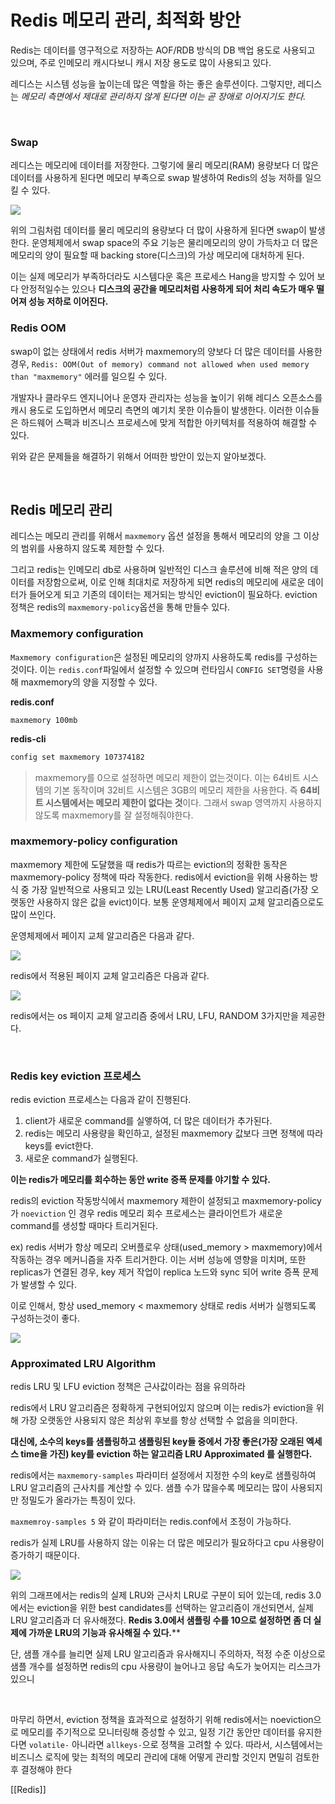 # Redis 메모리 관리, 최적화 방안

Redis는 데이터를 영구적으로 저장하는 AOF/RDB 방식의 DB 백업 용도로 사용되고 있으며, 주로 인메모리 캐시다보니 캐시 저장 용도로 많이 사용되고 있다.

레디스는 시스템 성능을 높이는데 많은 역할을 하는 좋은 솔루션이다. 그렇지만, 레디스는 *메모리 측면에서  제대로 관리하지 않게 된다면 이는 곧 장애로 이어지기도 한다.*

<br>

### Swap

레디스는 메모리에 데이터를 저장한다. 그렇기에 물리 메모리(RAM) 용량보다 더 많은 데이터를 사용하게 된다면 메모리 부족으로 swap 발생하여 Redis의 성능 저하를 일으킬 수 있다.

![](https://s-core.co.kr/wp-content/uploads/2023/03/51_2.jpg)

위의 그림처럼 데이터를 물리 메모리의 용량보다 더 많이 사용하게 된다면 swap이 발생한다. 운영체제에서 swap space의 주요 기능은 물리메모리의 양이 가득차고 더 많은 메모리의 양이 필요할 때 backing store(디스크)의 가상 메모리에 대처하게 된다.

이는 실제 메모리가 부족하더라도 시스템다운 혹은 프로세스 Hang을 방지할 수 있어 보다 안정적일수는 있으나 **디스크의 공간을 메모리처럼 사용하게 되어 처리 속도가 매우 떨어져 성능 저하로 이어진다.**

### Redis OOM

swap이 없는 상태에서 redis 서버가 maxmemory의 양보다 더 많은 데이터를 사용한 경우, `Redis: OOM(Out of memory) command not allowed when used memory than "maxmemory"` 에러를 일으킬 수 있다.

개발자나 클라우드 엔지니어나 운영자 관리자는 성능을 높이기 위해 레디스 오픈소스를 캐시 용도로 도입하면서 메모리 측면의 예기치 못한 이슈들이 발생한다. 이러한 이슈들은 하드웨어 스팩과 비즈니스 프로세스에 맞게 적합한 아키텍처를 적용하여 해결할 수 있다.

위와 같은 문제들을 해결하기 위해서 어떠한 방안이 있는지 알아보겠다.

<br>

## Redis 메모리 관리

레디스는 메모리 관리를 위해서 `maxmemory`  옵션 설정을 통해서 메모리의 양을 그 이상의 범위를 사용하지 않도록 제한할 수 있다.

그리고 redis는 인메모리 db로 사용하며 일반적인 디스크 솔루션에 비해 적은 양의 데이터를 저장함으로써, 이로 인해 최대치로 저장하게 되면 redis의 메모리에 새로운 데이터가 들어오게 되고 기존의 데이터는 제거되는 방식인 eviction이 필요하다. eviction 정책은 redis의 `maxmemory-policy`옵션을 통해 만들수 있다.

### Maxmemory configuration

`Maxmemory configuration`은 설정된 메모리의 양까지 사용하도록 redis를 구성하는 것이다. 이는 `redis.conf`파일에서 설정할 수 있으며 런타임시 `CONFIG SET`명령을 사용해 maxmemory의 양을 지정할 수 있다.

**redis.conf**
```
maxmemory 100mb
```

**redis-cli**
```bash
config set maxmemory 107374182
```

> maxmemory를 0으로 설정하면 메모리 제한이 없는것이다. 이는 64비트 시스템의 기본 동작이며 32비트 시스템은 3GB의 메모리 제한을 사용한다. 즉 **64비트 시스템에서는 메모리 제한이 없다는 것**이다. 그래서 swap 영역까지 사용하지 않도록 maxmemory를 잘 설정해줘야한다.


### maxmemory-policy configuration

maxmemory 제한에 도달했을 때 redis가 따르는 eviction의 정확한 동작은 maxmemory-policy 정책에 따라 작동한다. redis에서 eviction을 위해 사용하는 방식 중 가장 일반적으로 사용되고 있는 LRU(Least Recently Used) 알고리즘(가장 오랫동안 사용하지 않은 값을 evict)이다. 보통 운영체제에서 페이지 교체 알고리즘으로도 많이 쓰인다.

운영체제에서 페이지 교체 알고리즘은 다음과 같다.

![](https://s-core.co.kr/wp-content/uploads/2023/03/51_4.jpg)


redis에서 적용된 페이지 교체 알고리즘은 다음과 같다.

![](https://s-core.co.kr/wp-content/uploads/2023/03/51_5.jpg)

redis에서는 os 페이지 교체 알고리즘 중에서 LRU, LFU, RANDOM 3가지만을 제공한다.


<br>

### Redis key eviction 프로세스

redis eviction 프로세스는 다음과 같이 진행된다.
1. client가 새로운 command를 실앻하여, 더 많은 데이터가 추가된다.
2. redis는 메모리 사용량을 확인하고, 설정된 maxmemory 값보다 크면 정책에 따라 keys를 evict한다.
3. 새로운 command가 실행된다.

**이는 redis가 메모리를 회수하는 동안 write 증폭 문제를 야기할 수 있다.**

redis의 eviction 작동방식에서 maxmemory 제한이 설정되고 maxmemory-policy가 `noeviction` 인 경우 redis 메모리 회수 프로세스는 클라이언트가 새로운 command를 생성할 때마다 트리거된다.

ex) redis 서버가 항상 메모리 오버플로우 상태(used_memory > maxmemory)에서 작동하는 경우 메커니즘을 자주 트리거한다. 이는 서버 성능에 영향을 미치며, 또한 replicas가 연결된 경우, key 제거 작업이 replica 노드와 sync 되어 write 증폭 문제가 발생할 수 있다.

이로 인해서, 항상 used_memory < maxmemory 상태로 redis 서버가 실행되도록 구성하는것이 좋다.

![](https://s-core.co.kr/wp-content/uploads/2023/03/51_6.jpg)



### Approximated LRU Algorithm

redis LRU 및 LFU eviction 정책은 근사값이라는 점을 유의하라

redis에서 LRU 알고리즘은 정확하게 구현되어있지 않으며 이는 redis가 eviction을 위해 가장 오랫동안 사용되지 않은 최상위 후보를 항상 선택할 수 없음을 의미한다.

**대신에, 소수의 keys를 샘플링하고 샘플링된 key들 중에서 가장 좋은(가장 오래된 엑세스 time을 가진) key를 eviction 하는 알고리즘 LRU Approximated 를 실행한다.**

redis에서는 `maxmemory-samples` 파라미터 설정에서 지정한 수의 key로 샘플링하여 LRU 알고리즘의 근사치를 계산할 수 있다. 샘플 수가 많을수록 메모리는 많이 사용되지만 정밀도가 올라가는 특징이 있다.

`maxmemroy-samples 5` 와 같이 파라미터는 redis.conf에서 조정이 가능하다.

redis가 실제 LRU를 사용하지 않는 이유는 더 많은 메모리가 필요하다고 cpu 사용량이 증가하기 때문이다.

![](https://s-core.co.kr/wp-content/uploads/2023/03/51_8.jpg)

위의 그래프에서는 redis의 실제 LRU와 근사치 LRU로 구분이 되어 있는데, redis 3.0에서는 eviction을 위한 best candidates를 선택하는 알고리즘이 개선되면서, 실제 LRU 알고리즘과 더 유사해졌다. **Redis 3.0에서 샘플링 수를 10으로 설정하면 좀 더 실제에 가까운 LRU의 기능과 유사해질 수 있다.****

단, 샘플 개수를 늘리면 실제 LRU 알고리즘과 유사해지니 주의하자, 적정 수준 이상으로 샘플 개수를 설정하면 redis의 cpu 사용량이 늘어나고 응답 속도가 늦어지는 리스크가 있으니

<br>

마무리 하면서, eviction 정책을 효과적으로 설정하기 위해 redis에서는 noeviction으로 메모리를 주기적으로 모니터링해 증성할 수 있고, 일정 기간 동안만 데이터를 유지한다면 `volatile-` 아니라면 `allkeys-`으로 정책을 고려할 수 있다. 따라서, 시스템에서는 비즈니스 로직에 맞는 최적의 메모리 관리에 대해 어떻게 관리할 것인지 면밀히 검토한 후 결정해야 한다




[[Redis]]